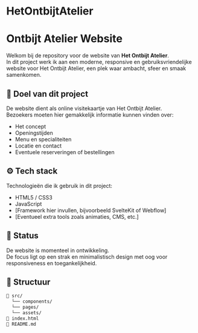# HetOntbijtAtelier

# Ontbijt Atelier Website

Welkom bij de repository voor de website van **Het Ontbijt Atelier**.  
In dit project werk ik aan een moderne, responsive en gebruiksvriendelijke website voor Het Ontbijt Atelier, een plek waar ambacht, sfeer en smaak samenkomen.

## 🔧 Doel van dit project

De website dient als online visitekaartje van Het Ontbijt Atelier.  
Bezoekers moeten hier gemakkelijk informatie kunnen vinden over:

- Het concept
- Openingstijden
- Menu en specialiteiten
- Locatie en contact
- Eventuele reserveringen of bestellingen

## ⚙️ Tech stack

Technologieën die ik gebruik in dit project:

- HTML5 / CSS3
- JavaScript
- [Framework hier invullen, bijvoorbeeld SvelteKit of Webflow]
- [Eventueel extra tools zoals animaties, CMS, etc.]

## 🎯 Status

De website is momenteel in ontwikkeling.  
De focus ligt op een strak en minimalistisch design met oog voor responsiveness en toegankelijkheid.

## 📁 Structuur

```bash
📁 src/
  └── components/
  └── pages/
  └── assets/
📄 index.html
📄 README.md
